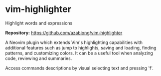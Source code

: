 # vim-highlighter

Highlight words and expressions

**Repository:** <https://github.com/azabiong/vim-highlighter>

A Neovim plugin which extends Vim's highlighting capabilities with additional features such as jump to highlights, saving and loading, finding patterns, and customizing colors.
It can be a useful tool when analyzing code, reviewing and summaries.

Access commands descriptions by visual selecting text and pressing 'f'.


<!-- vim: set ft=markdown: -->